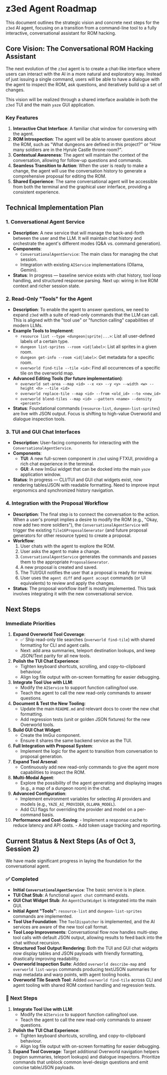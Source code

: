 # z3ed Agent Roadmap

This document outlines the strategic vision and concrete next steps for the `z3ed` AI agent, focusing on a transition from a command-line tool to a fully interactive, conversational assistant for ROM hacking.

## Core Vision: The Conversational ROM Hacking Assistant

The next evolution of the `z3ed` agent is to create a chat-like interface where users can interact with the AI in a more natural and exploratory way. Instead of just issuing a single command, users will be able to have a dialogue with the agent to inspect the ROM, ask questions, and iteratively build up a set of changes.

This vision will be realized through a shared interface available in both the `z3ed` TUI and the main `yaze` GUI application.

### Key Features
1.  **Interactive Chat Interface**: A familiar chat window for conversing with the agent.
2.  **ROM Introspection**: The agent will be able to answer questions about the ROM, such as "What dungeons are defined in this project?" or "How many soldiers are in the Hyrule Castle throne room?".
3.  **Contextual Awareness**: The agent will maintain the context of the conversation, allowing for follow-up questions and commands.
4.  **Seamless Transition to Action**: When the user is ready to make a change, the agent will use the conversation history to generate a comprehensive proposal for editing the ROM.
5.  **Shared Experience**: The same conversational agent will be accessible from both the terminal and the graphical user interface, providing a consistent experience.

## Technical Implementation Plan

### 1. Conversational Agent Service
- **Description**: A new service that will manage the back-and-forth between the user and the LLM. It will maintain chat history and orchestrate the agent's different modes (Q&A vs. command generation).
- **Components**:
    - `ConversationalAgentService`: The main class for managing the chat session.
    - Integration with existing `AIService` implementations (Ollama, Gemini).
- **Status**: In progress — baseline service exists with chat history, tool loop handling, and structured response parsing. Next up: wiring in live ROM context and richer session state.

### 2. Read-Only "Tools" for the Agent
- **Description**: To enable the agent to answer questions, we need to expand `z3ed` with a suite of read-only commands that the LLM can call. This is aligned with the "tool use" or "function calling" capabilities of modern LLMs.
- **Example Tools to Implement**:
    - `resource list --type <dungeon|sprite|...>`: List all user-defined labels of a certain type.
    - `dungeon list-sprites --room <id|label>`: List all sprites in a given room.
    - `dungeon get-info --room <id|label>`: Get metadata for a specific room.
    - `overworld find-tile --tile <id>`: Find all occurrences of a specific tile on the overworld map.
- **Advanced Editing Tools (for future implementation)**:
    - `overworld set-area --map <id> --x <x> --y <y> --width <w> --height <h> --tile <id>`
    - `overworld replace-tile --map <id> --from <old_id> --to <new_id>`
    - `overworld blend-tiles --map <id> --pattern <name> --density <percent>`
- **Status**: Foundational commands (`resource-list`, `dungeon-list-sprites`) are live with JSON output. Focus is shifting to high-value Overworld and dialogue inspection tools.

### 3. TUI and GUI Chat Interfaces
- **Description**: User-facing components for interacting with the `ConversationalAgentService`.
- **Components**:
    - **TUI**: A new full-screen component in `z3ed` using FTXUI, providing a rich chat experience in the terminal.
    - **GUI**: A new ImGui widget that can be docked into the main `yaze` application window.
- **Status**: In progress — CLI/TUI and GUI chat widgets exist, now rendering tables/JSON with readable formatting. Need to improve input ergonomics and synchronized history navigation.

### 4. Integration with the Proposal Workflow
- **Description**: The final step is to connect the conversation to the action. When a user's prompt implies a desire to modify the ROM (e.g., "Okay, now add two more soldiers"), the `ConversationalAgentService` will trigger the existing `Tile16ProposalGenerator` (and future proposal generators for other resource types) to create a proposal.
- **Workflow**:
    1. User chats with the agent to explore the ROM.
    2. User asks the agent to make a change.
    3. `ConversationalAgentService` generates the commands and passes them to the appropriate `ProposalGenerator`.
    4. A new proposal is created and saved.
    5. The TUI/GUI notifies the user that a proposal is ready for review.
    6. User uses the `agent diff` and `agent accept` commands (or UI equivalents) to review and apply the changes.
- **Status**: The proposal workflow itself is mostly implemented. This task involves integrating it with the new conversational service.

## Next Steps

### Immediate Priorities
1.  **Expand Overworld Tool Coverage**:
    - ✅ Ship read-only tile searches (`overworld find-tile`) with shared formatting for CLI and agent calls.
    - Next: add area summaries, teleport destination lookups, and keep JSON/Text parity for all new tools.
2.  **Polish the TUI Chat Experience**:
    - Tighten keyboard shortcuts, scrolling, and copy-to-clipboard behaviour.
    - Align log file output with on-screen formatting for easier debugging.
3.  **Integrate Tool Use with LLM**:
    - Modify the `AIService` to support function calling/tool use.
    - Teach the agent to call the new read-only commands to answer questions.
4.  **Document & Test the New Tooling**:
    - Update the main `README.md` and relevant docs to cover the new chat formatting.
    - Add regression tests (unit or golden JSON fixtures) for the new Overworld tools.
5.  **Build GUI Chat Widget**:
    - Create the ImGui component.
    - Ensure it shares the same backend service as the TUI.
6.  **Full Integration with Proposal System**:
    - Implement the logic for the agent to transition from conversation to proposal generation.
7.  **Expand Tool Arsenal**:
    - Continuously add new read-only commands to give the agent more capabilities to inspect the ROM.
8.  **Multi-Modal Agent**:
    - Explore the possibility of the agent generating and displaying images (e.g., a map of a dungeon room) in the chat.
9.  **Advanced Configuration**:
    - Implement environment variables for selecting AI providers and models (e.g., `YAZE_AI_PROVIDER`, `OLLAMA_MODEL`).
    - Add CLI flags for overriding the provider and model on a per-command basis.
10.  **Performance and Cost-Saving**:
    - Implement a response cache to reduce latency and API costs.
    - Add token usage tracking and reporting.

## Current Status & Next Steps (As of Oct 3, Session 2)

We have made significant progress in laying the foundation for the conversational agent.

### ✅ Completed
- **Initial `ConversationalAgentService`**: The basic service is in place.
- **TUI Chat Stub**: A functional `agent chat` command exists.
- **GUI Chat Widget Stub**: An `AgentChatWidget` is integrated into the main GUI.
- **Initial Agent "Tools"**: `resource-list` and `dungeon-list-sprites` commands are implemented.
- **Tool Use Foundation**: The `ToolDispatcher` is implemented, and the AI services are aware of the new tool call format.
 - **Tool Loop Improvements**: Conversational flow now handles multi-step tool calls with default JSON output, allowing results to feed back into the chat without recursion.
- **Structured Tool Output Rendering**: Both the TUI and GUI chat widgets now display tables and JSON payloads with friendly formatting, drastically improving readability.
- **Overworld Inspection Suite**: Added `overworld describe-map` and `overworld list-warps` commands producing text/JSON summaries for map metadata and warp points, with agent tooling hooks.
- **Overworld Tile Search Tool**: Added `overworld find-tile` across CLI and agent tooling with shared ROM context handling and regression tests.

### 🚀 Next Steps
1.  **Integrate Tool Use with LLM**:
    - Modify the `AIService` to support function calling/tool use.
    - Teach the agent to call the new read-only commands to answer questions.
2.  **Polish the TUI Chat Experience**:
    - Tighten keyboard shortcuts, scrolling, and copy-to-clipboard behaviour.
    - Align log file output with on-screen formatting for easier debugging.
2.  **Expand Tool Coverage**: Target additional Overworld navigation helpers (region summaries, teleport lookups) and dialogue inspectors. Prioritize commands that unblock common level-design questions and emit concise table/JSON payloads.
